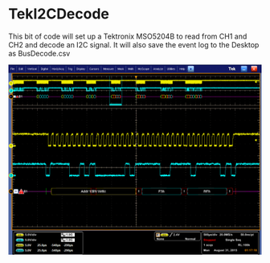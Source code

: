 # TekI2CDecode

This bit of code will set up a Tektronix MSO5204B to read from CH1 and CH2 and decode an I2C signal. It will also save the event log to the Desktop as BusDecode.csv

![MSO Screenshot](i2cdecode-screenshot.png?raw=true "MSO Screenshot")
